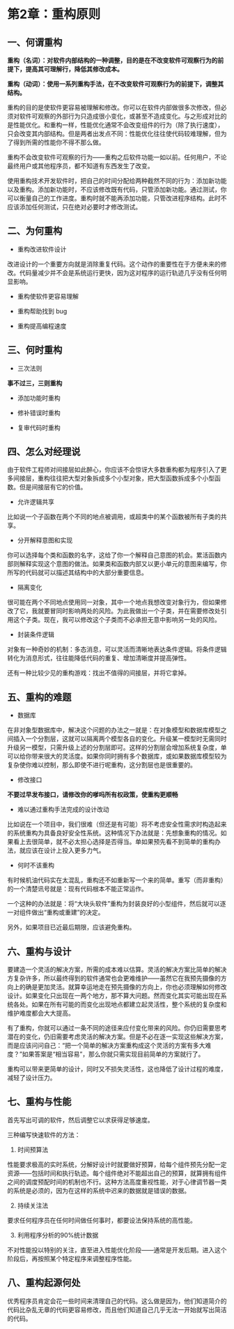 # 第2章：重构原则

<Counter :path="'refactoring_improving_the_design_of_existing_code'" :name="'第2章：重构原则'"></Counter>

## 一、何谓重构

**重构（名词）：对软件内部结构的一种调整，目的是在不改变软件可观察行为的前提下，提高其可理解行，降低其修改成本。**

**重构（动词）：使用一系列重构手法，在不改变软件可观察行为的前提下，调整其结构。**

重构的目的是使软件更容易被理解和修改。你可以在软件内部做很多次修改，但必须对软件可观察的外部行为只造成很小变化，或甚至不造成变化。与之形成对比的是性能优化。和重构一样，性能优化通常不会改变组件的行为（除了执行速度），只会改变其内部结构。但是两者出发点不同：性能优化往往使代码较难理解，但为了得到所需的性能你不得不那么做。

重构不会改变软件可观察的行为——重构之后软件功能一如以前。任何用户，不论最终用户或其他程序员，都不知道有东西发生了改变。

使用重构技术开发软件时，把自己的时间分配给两种截然不同的行为：添加新功能以及重构。添加新功能时，不应该修改既有代码，只管添加新功能。通过测试，你可以衡量自己的工作进度。重构时就不能再添加功能，只管改进程序结构。此时不应该添加任何测试，只在绝对必要时才修改测试。

## 二、为何重构

* 重构改进软件设计

改进设计的一个重要方向就是消除重复代码。这个动作的重要性在于方便未来的修改。代码量减少并不会是系统运行更快，因为这对程序的运行轨迹几乎没有任何明显影响。

* 重构使软件更容易理解

* 重构帮助找到 bug

* 重构提高编程速度

## 三、何时重构

* 三次法则

**事不过三，三则重构**

* 添加功能时重构

* 修补错误时重构

* 复审代码时重构

## 四、怎么对经理说

由于软件工程师对间接层如此醉心，你应该不会惊讶大多数重构都为程序引入了更多间接层，重构往往把大型对象拆成多个小型对象，把大型函数拆成多个小型函数。但是间接层有它的价值。

* 允许逻辑共享

比如说一个子函数在两个不同的地点被调用，或超类中的某个函数被所有子类的共享。

* 分开解释意图和实现

你可以选择每个类和函数的名字，这给了你一个解释自己意图的机会。累活函数内部则解释实现这个意图的做法。如果类和函数内部又以更小单元的意图来编写，你所写的代码就可以描述其结构中的大部分重要信息。

* 隔离变化

很可能在两个不同地点使用同一对象，其中一个地点我想改变对象行为，但如果修改了它，我就要冒同时影响两处的风险。为此我做出一个子类，并在需要修改处引用这个子类。现在，我可以修改这个子类而不必承担无意中影响另一处的风险。

* 封装条件逻辑

对象有一种奇妙的机制：多态消息，可以灵活而清晰地表达条件逻辑。将条件逻辑转化为消息形式，往往能降低代码的重复、增加清晰度并提高弹性。

还有一种比较少见的重构游戏：找出不值得的间接层，并将它拿掉。

## 五、重构的难题

* 数据库

在非对象型数据库中，解决这个问题的办法之一就是：在对象模型和数据库模型之间插入一个分割层，这就可以隔离两个模型各自的变化。升级某一模型时无需同时升级另一模型，只需升级上述的分割层即可。这样的分割层会增加系统复杂度，单可以给你带来很大的灵活度。如果你同时拥有多个数据库，或如果数据库模型较为复杂使你难以控制，那么即使不进行呢重构，这分割层也是很重要的。

* 修改接口

**不要过早发布接口，请修改你的嗲吗所有权政策，使重构更顺畅**

* 难以通过重构手法完成的设计改动

比如说在一个项目中，我们很难（但还是有可能）将不考虑安全性需求时构造起来的系统重构为具备良好安全性系统。这种情况下办法就是：先想象重构的情况。如果看上去很简单，就不必太担心选择是否得当。单如果预先看不到简单的重构办法，就应该在设计上投入更多力气。

* 何时不该重构

有时候机油代码实在太混乱，重构还不如重新写一个来的简单。重写（而非重构）的一个清楚讯号就是：现有代码根本不能正常运作。

一个这种的办法就是：将“大块头软件”重构为封装良好的小型组件，然后就可以逐一对组件做出“重构或重建”的决定。

另外，如果项目已近最后期限，应该避免重构。

## 六、重构与设计

要建造一个灵活的解决方案，所需的成本难以估算。灵活的解决方案比简单的解决方复杂许多，所以最终得到的软件通常也会更难维护——虽然它在我预先摄像的方向上的确是更加灵活。就算幸运地走在预先摄像的方向上，你也必须理解如何修改设计。如果变化只出现在一两个地方，那不算大问题。然而变化其实可能出现在系统各处。如果在所有可能的而变化出现地点都建立起灵活性，整个系统的复杂度和维护难度都会大大提高。

有了重构，你就可以通过一条不同的途径来应付变化带来的风险。你仍旧需要思考潜在的变化，仍旧需要考虑灵活的解决方案。但是不必在逐一实现这些解决方案，而是应该问问自己：“把一个简单的解决方案重构成这个灵活的方案有多大难度？”如果答案是“相当容易”，那么你就只需实现目前简单的方案就行了。

重构可以带来更简单的设计，同时又不损失灵活性，这也降低了设计过程的难度，减轻了设计压力。

## 七、重构与性能

首先写出可调的软件，然后调整它以求获得足够速度。

三种编写快速软件的方法：

1. 时间预算法

性能要求极高的实时系统，分解好设计时就要做好预算，给每个组件预先分配一定资源——包括时间和执行轨迹。每个组件绝对不能超出自己的预算，就算拥有组件之间的调度预配时间的机制也不行。这种方法高度重视性能，对于心律调节器一类的系统是必须的，因为在这样的系统中迟来的数据就是错误的数据。

2. 持续关注法

要求任何程序员在任何时间做任何事时，都要设法保持系统的高性能。

3. 利用程序分析的90%统计数据

不对性能投以特别的关注，直至进入性能优化阶段——通常是开发后期。进入这个阶段后，再按照某个特定程序来调整程序性能。

## 八、重构起源何处

优秀程序员肯定会花一些时间来清理自己的代码。这么做是因为，他们知道简介的代码比杂乱无章的代码更容易修改，而且他们知道自己几乎无法一开始就写出简洁的代码。

<Valine></Valine>